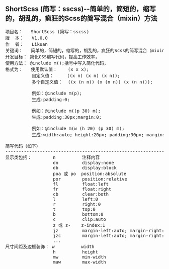 
ShortScss (简写：sscss)--简单的，简短的，缩写的，胡乱的，疯狂的Scss的简写混合（mixin）方法
----------------------------------------------------------------------------
<pre>
项目名：   ShortScss (简写：sscss)
版  本：   V1.0.0
作  者：   Likuan
关键词：   简单的，简短的，缩写的，胡乱的，疯狂的Scss的简写混合（mixin）方法。
开发目标： 简化CSS编写代码，提高工作效率，
使用方法： @include m();括号中写入简化代码，
格式为：   使用默认值：    (x x x);
          自定义值：     ((x n) (x n) (x n));
          多个自定义值：  ((x (n n)) (x (n n)) (x (n n)));

          例如：@include m(p);
          生成:padding:0;

          例如：@include m((p 30) m);
          生成:padding:30px;margin:0;

          例如：@include m(w (h 20) (p 30) m);
          生成:width:auto; height:20px; padding:30px; margin:0;

简写代码（如下）
----------------------------------------------------------------------------
显示类包括：        n          注释内容
                  dn         display:none
                  db         display:block
                  poa 或 po  position:absolute
                  por        position:relative
                  fl         float:left
                  fr         float:right
                  cb         clear:both
                  l          left:0
                  r          right:0
                  t          top:0
                  b          bottom:0
                  c          clip:auto
                  z 或 z-    z-index:1
                  jz         margin-left:auto; margin-right:auto
                  jzc        margin-left:auto; margin-right:auto; text-align:center
                  ...
尺寸间距及边框装饰： w          width
                  h          height
                  mw         min-width
                  maw        max-width
</pre>
